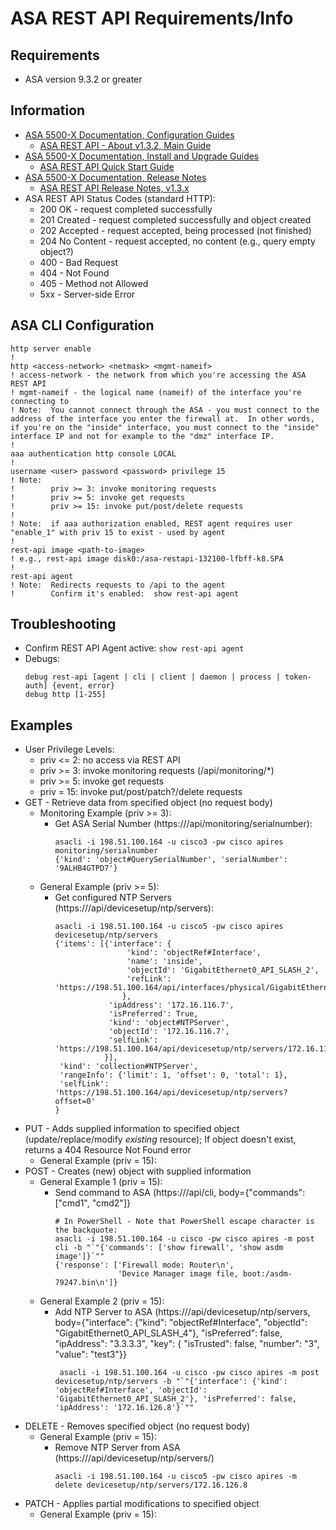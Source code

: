 # ASA REST API Requirements/Info

## Requirements
* ASA version 9.3.2 or greater

## Information
* [ASA 5500-X Documentation, Configuration Guides](https://www.cisco.com/c/en/us/support/security/asa-5500-series-next-generation-firewalls/products-installation-and-configuration-guides-list.html)
  * [ASA REST API - About v1.3.2, Main Guide](https://www.cisco.com/c/dam/en/us/td/docs/security/asa/api/asapedia_rest_api_132.pdf)
* [ASA 5500-X Documentation, Install and Upgrade Guides](https://www.cisco.com/c/en/us/support/security/asa-5500-series-next-generation-firewalls/products-installation-guides-list.html)
  * [ASA REST API Quick Start Guide](https://www.cisco.com/c/en/us/td/docs/security/asa/api/qsg-asa-api.html)
* [ASA 5500-X Documentation, Release Notes](https://www.cisco.com/c/en/us/support/security/asa-5500-series-next-generation-firewalls/products-release-notes-list.html)
  * [ASA REST API Release Notes, v1.3.x](https://www.cisco.com/c/en/us/td/docs/security/asa/api/13/asa-api-rn-13.html)
* ASA REST API Status Codes (standard HTTP):
  * 200 OK - request completed successfully
  * 201 Created - request completed successfully and object created
  * 202 Accepted - request accepted, being processed (not finished)
  * 204 No Content - request accepted, no content (e.g., query empty object?)
  * 400 - Bad Request
  * 404 - Not Found
  * 405 - Method not Allowed
  * 5xx - Server-side Error

## ASA CLI Configuration
```
http server enable
!
http <access-network> <netmask> <mgmt-nameif>
! access-network - the network from which you're accessing the ASA REST API
! mgmt-nameif - the logical name (nameif) of the interface you're connecting to
! Note:  You cannot connect through the ASA - you must connect to the address of the interface you enter the firewall at.  In other words, if you're on the "inside" interface, you must connect to the "inside" interface IP and not for example to the "dmz" interface IP.
!
aaa authentication http console LOCAL
!
username <user> password <password> privilege 15
! Note:
!        priv >= 3: invoke monitoring requests
!        priv >= 5: invoke get requests
!        priv >= 15: invoke put/post/delete requests
!
! Note:  if aaa authorization enabled, REST agent requires user "enable_1" with priv 15 to exist - used by agent
!
rest-api image <path-to-image>
! e.g., rest-api image disk0:/asa-restapi-132100-lfbff-k8.SPA
!
rest-api agent
! Note:  Redirects requests to /api to the agent
!        Confirm it's enabled:  show rest-api agent
```

## Troubleshooting
* Confirm REST API Agent active:
  `show rest-api agent`
* Debugs:
  ```
  debug rest-api [agent | cli | client | daemon | process | token-auth] {event, error}
  debug http [1-255]
  ```

## Examples
* User Privilege Levels:
  * priv <= 2: no access via REST API
  * priv >= 3: invoke monitoring requests (/api/monitoring/*)
  * priv >= 5: invoke get requests
  * priv = 15: invoke put/post/patch?/delete requests
* GET - Retrieve data from specified object (no request body)
  * Monitoring Example (priv >= 3):
    * Get ASA Serial Number (https://<ASA>/api/monitoring/serialnumber):
      ```
      asacli -i 198.51.100.164 -u cisco3 -pw cisco apires monitoring/serialnumber
      {'kind': 'object#QuerySerialNumber', 'serialNumber': '9ALHB4GTPD7'}
      ```
  * General Example (priv >= 5):
    * Get configured NTP Servers (https://<ASA>/api/devicesetup/ntp/servers):
      ```
      asacli -i 198.51.100.164 -u cisco5 -pw cisco apires devicesetup/ntp/servers
      {'items': [{'interface': {
                      'kind': 'objectRef#Interface',
                      'name': 'inside',
                      'objectId': 'GigabitEthernet0_API_SLASH_2',
                      'refLink': 'https://198.51.100.164/api/interfaces/physical/GigabitEthernet0_API_SLASH_2'
                     },
                  'ipAddress': '172.16.116.7',
                  'isPreferred': True,
                  'kind': 'object#NTPServer',
                  'objectId': '172.16.116.7',
                  'selfLink': 'https://198.51.100.164/api/devicesetup/ntp/servers/172.16.116.7'
                 }],
       'kind': 'collection#NTPServer',
       'rangeInfo': {'limit': 1, 'offset': 0, 'total': 1},
       'selfLink': 'https://198.51.100.164/api/devicesetup/ntp/servers?offset=0'
      }
      ```
* PUT - Adds supplied information to specified object (update/replace/modify *existing* resource); If object doesn't exist, returns a 404 Resource Not Found error
  * General Example (priv = 15):
* POST - Creates (new) object with supplied information
  * General Example 1 (priv = 15):
    * Send command to ASA (https://<ASA>/api/cli, body={"commands": ["cmd1", "cmd2"]}
      ```
      # In PowerShell - Note that PowerShell escape character is the backquote:
      asacli -i 198.51.100.164 -u cisco -pw cisco apires -m post cli -b "`"{'commands': ['show firewall', 'show asdm image']}`""
      {'response': ['Firewall mode: Router\n',
                    'Device Manager image file, boot:/asdm-79247.bin\n']}
      ```
  * General Example 2 (priv = 15):
    * Add NTP Server to ASA (https://<ASA>/api/devicesetup/ntp/servers, body={"interface": {"kind": "objectRef#Interface", "objectId": "GigabitEthernet0_API_SLASH_4"}, "isPreferred": false, "ipAddress": "3.3.3.3", "key": { "isTrusted": false, "number": "3", "value": "test3"}}
      ```
       asacli -i 198.51.100.164 -u cisco -pw cisco apires -m post devicesetup/ntp/servers -b "`"{'interface': {'kind': 'objectRef#Interface', 'objectId': 'GigabitEthernet0_API_SLASH_2'}, 'isPreferred': false, 'ipAddress': '172.16.126.8'}`""
      ```
* DELETE - Removes specified object (no request body)
  * General Example (priv = 15):
    * Remove NTP Server from ASA (https://<ASA>/api/devicesetup/ntp/servers/<NTP-Srv-IP>)
      ```
      asacli -i 198.51.100.164 -u cisco5 -pw cisco apires -m delete devicesetup/ntp/servers/172.16.126.8
      ```
* PATCH - Applies partial modifications to specified object
  * General Example (priv = 15):
 
